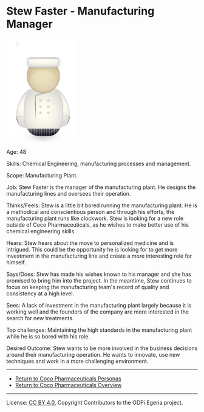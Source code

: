 <!-- SPDX-License-Identifier: Apache-2.0 -->
<!-- Copyright Contributors to the ODPi Egeria project. -->
# Stew Faster - Manufacturing Manager

![Icon](stew-faster.png)

Age: 48

Skills: Chemical Engineering, manufacturing processes and management.

Scope: Manufacturing Plant.

Job: Stew Faster is the manager of the manufacturing plant.  He designs the manufacturing lines and oversees their operation.

Thinks/Feels: Stew is a little bit bored running the manufacturing plant.  He is a methodical and conscientious person and through
his efforts, the manufacturing plant runs like clockwork.  Stew is looking for a new role outside of Coco Pharmaceuticals,
as he wishes to make better use of his chemical engineering skills.

Hears: Stew hears about the move to personalized medicine and is intrigued.  This could be the opportunity he is looking for
to get more investment in the manufacturing line and create a more interesting role for himself.

Says/Does: Stew has made his wishes known to his manager and she has promised to bring him into the project.  In the meantime,
Stew continues to focus on keeping the manufacturing team's record of quality and consistency at a high level.

Sees: A lack of investment in the manufacturing plant largely because it is working well and the founders of the company are
more interested in the search for new treatments.

Top challenges: Maintaining the high standards in the manufacturing plant while he is so bored with his role.

Desired Outcome: Stew wants to be more involved in the business decisions around their manufacturing operation.
He wants to innovate, use new techniques and work in a more challenging environment.

----
* [Return to Coco Pharmaceuticals Personas](.)
* [Return to Coco Pharmaceuticals Overview](..)

----
License: [CC BY 4.0](https://creativecommons.org/licenses/by/4.0/),
Copyright Contributors to the ODPi Egeria project.
